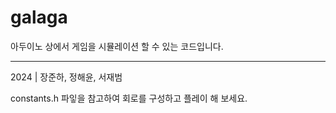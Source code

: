 # galaga 

아두이노 상에서 게임을 시뮬레이션 할 수 있는 코드입니다.

---

2024 | 장준하, 정해윤, 서재범

constants.h 파잏을 참고하여 회로를 구성하고 플레이 해 보세요.

